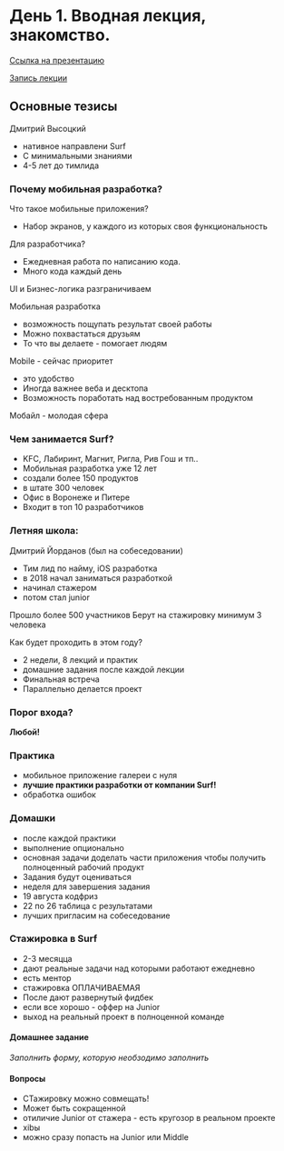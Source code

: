 # День 1. Вводная лекция, знакомство.

[Ссылка на презентацию](https://drive.google.com/file/d/1JLTCTFzgP1OVC_ISHro61o0EpLzJ1ZqA/view?usp=sharing)

[Запись лекции](https://drive.google.com/file/d/1wRk3mLx33fDUqIlLvkDh_Q_zLx8LQEQU/view?usp=sharing)

## Основные тезисы
Дмитрий Высоцкий
- нативное направлени Surf
- С минимальными знаниями
- 4-5 лет до тимлида

### Почему мобильная разработка?
Что такое мобильные приложения?
- Набор экранов, у каждого из которых своя функциональность

Для разработчика?
- Ежедневная работа по написанию кода.
- Много кода каждый день

UI и Бизнес-логика разграничиваем

Мобильная разработка
- возможность пощупать результат своей работы
- Можно похвастаться друзьям
- То что вы делаете - помогает людям

Mobile - сейчас приоритет
- это удобство
- Иногда важнее веба и десктопа
- Возможность поработать над востребованным продуктом

Мобайл - молодая сфера

### Чем занимается Surf?
- KFC, Лабиринт, Магнит, Ригла, Рив Гош и тп..
- Мобильная разработка уже 12 лет
- создали более 150 продуктов
- в штате 300 человек
- Офис в Воронеже и Питере
- Входит в топ 10 разработчиков


### Летняя школа:
Дмитрий Йорданов (был на собеседовании)
- Тим лид по найму, iOS разработка
- в 2018 начал заниматься разработкой
- начинал стажером
- потом стал junior

Прошло более 500 участников
Берут на стажировку минимум 3 человека

Как будет проходить в этом году?
- 2 недели, 8 лекций и практик
- домашние задания после каждой лекции
- Финальная встреча
- Параллельно делается проект

### Порог входа?
**Любой!**

### Практика
- мобильное приложение галереи с нуля
- **лучшие практики разработки от компании Surf!**
- обработка ошибок

### Домашки
- после каждой практики
- выполнение опционально
- основная задачи доделать части приложения чтобы получить полноценный рабочий продукт
- Задания будут оцениваться
- неделя для завершения задания
- 19 августа кодфриз
- 22 по 26 таблица с результатами
- лучших пригласим на собеседование

### Стажировка в Surf
- 2-3 месяцца
- дают реальные задачи над которыми работают ежедневно
- есть ментор
- стажировка ОПЛАЧИВАЕМАЯ
- После дают развернутый фидбек
- если все хорошо - оффер на Junior
- выход на реальный проект в полноценной команде

#### Домашнее задание

*Заполнить форму, которую необзодимо заполнить*

#### Вопросы
- СТажировку можно совмещать!
- Может быть сокращенной
- отиличие Junior от стажера - есть кругозор в реальном проекте
- xibы
- можно сразу попасть на Junior или Middle
